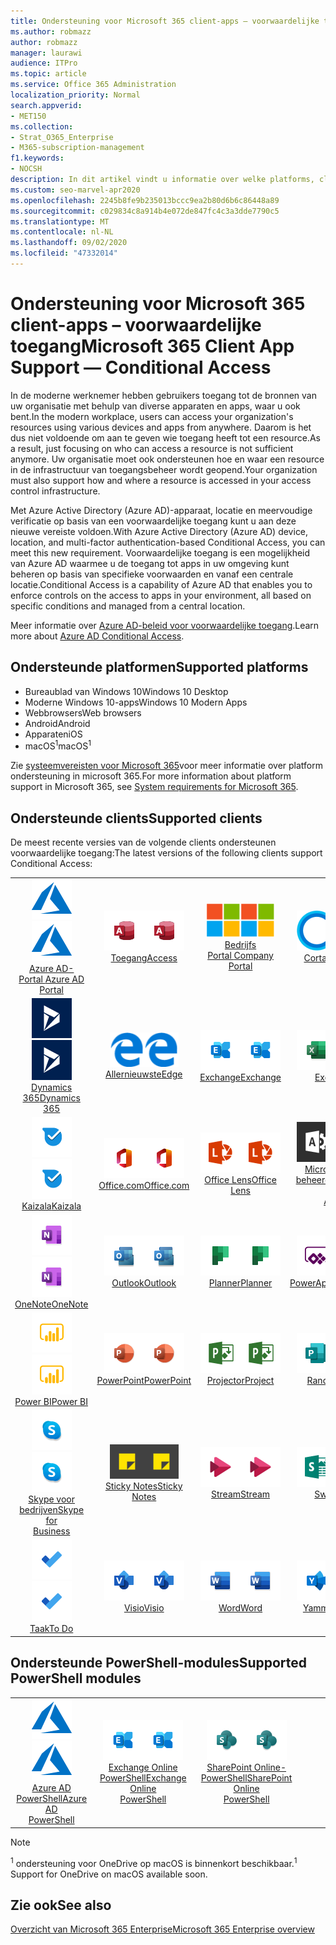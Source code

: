 ```yaml
---
title: Ondersteuning voor Microsoft 365 client-apps – voorwaardelijke toegang
ms.author: robmazz
author: robmazz
manager: laurawi
audience: ITPro
ms.topic: article
ms.service: Office 365 Administration
localization_priority: Normal
search.appverid:
- MET150
ms.collection:
- Strat_O365_Enterprise
- M365-subscription-management
f1.keywords:
- NOCSH
description: In dit artikel vindt u informatie over welke platforms, clients en PowerShell-modules voorwaardelijke toegang voor Microsoft 365 ondersteunen.
ms.custom: seo-marvel-apr2020
ms.openlocfilehash: 2245b8fe9b235013bccc9ea2b80d6b6c86448a89
ms.sourcegitcommit: c029834c8a914b4e072de847fc4c3a3dde7790c5
ms.translationtype: MT
ms.contentlocale: nl-NL
ms.lasthandoff: 09/02/2020
ms.locfileid: "47332014"
---
```

# <a name="microsoft-365-client-app-support--conditional-access"></a><span data-ttu-id="b6d09-103">Ondersteuning voor Microsoft 365 client-apps – voorwaardelijke toegang</span><span class="sxs-lookup"><span data-stu-id="b6d09-103">Microsoft 365 Client App Support — Conditional Access</span></span>

<span data-ttu-id="b6d09-104">In de moderne werknemer hebben gebruikers toegang tot de bronnen van uw organisatie met behulp van diverse apparaten en apps, waar u ook bent.</span><span class="sxs-lookup"><span data-stu-id="b6d09-104">In the modern workplace, users can access your organization's resources using various devices and apps from anywhere.</span></span> <span data-ttu-id="b6d09-105">Daarom is het dus niet voldoende om aan te geven wie toegang heeft tot een resource.</span><span class="sxs-lookup"><span data-stu-id="b6d09-105">As a result, just focusing on who can access a resource is not sufficient anymore.</span></span> <span data-ttu-id="b6d09-106">Uw organisatie moet ook ondersteunen hoe en waar een resource in de infrastructuur van toegangsbeheer wordt geopend.</span><span class="sxs-lookup"><span data-stu-id="b6d09-106">Your organization must also support how and where a resource is accessed in your access control infrastructure.</span></span>

<span data-ttu-id="b6d09-107">Met Azure Active Directory (Azure AD)-apparaat, locatie en meervoudige verificatie op basis van een voorwaardelijke toegang kunt u aan deze nieuwe vereiste voldoen.</span><span class="sxs-lookup"><span data-stu-id="b6d09-107">With Azure Active Directory (Azure AD) device, location, and multi-factor authentication-based Conditional Access, you can meet this new requirement.</span></span> <span data-ttu-id="b6d09-108">Voorwaardelijke toegang is een mogelijkheid van Azure AD waarmee u de toegang tot apps in uw omgeving kunt beheren op basis van specifieke voorwaarden en vanaf een centrale locatie.</span><span class="sxs-lookup"><span data-stu-id="b6d09-108">Conditional Access is a capability of Azure AD that enables you to enforce controls on the access to apps in your environment, all based on specific conditions and managed from a central location.</span></span>

<span data-ttu-id="b6d09-109">Meer informatie over [Azure AD-beleid voor voorwaardelijke toegang](https://docs.microsoft.com/azure/active-directory/conditional-access/).</span><span class="sxs-lookup"><span data-stu-id="b6d09-109">Learn more about [Azure AD Conditional Access](https://docs.microsoft.com/azure/active-directory/conditional-access/).</span></span>

## <a name="supported-platforms"></a><span data-ttu-id="b6d09-110">Ondersteunde platformen</span><span class="sxs-lookup"><span data-stu-id="b6d09-110">Supported platforms</span></span>

 - <span data-ttu-id="b6d09-111">Bureaublad van Windows 10</span><span class="sxs-lookup"><span data-stu-id="b6d09-111">Windows 10 Desktop</span></span>
 - <span data-ttu-id="b6d09-112">Moderne Windows 10-apps</span><span class="sxs-lookup"><span data-stu-id="b6d09-112">Windows 10 Modern Apps</span></span>
 - <span data-ttu-id="b6d09-113">Webbrowsers</span><span class="sxs-lookup"><span data-stu-id="b6d09-113">Web browsers</span></span>
 - <span data-ttu-id="b6d09-114">Android</span><span class="sxs-lookup"><span data-stu-id="b6d09-114">Android</span></span>
 - <span data-ttu-id="b6d09-115">Apparaten</span><span class="sxs-lookup"><span data-stu-id="b6d09-115">iOS</span></span>
 - <span data-ttu-id="b6d09-116">macOS<sup>1</sup></span><span class="sxs-lookup"><span data-stu-id="b6d09-116">macOS<sup>1</sup></span></span>

<span data-ttu-id="b6d09-117">Zie [systeemvereisten voor Microsoft 365](https://products.office.com/office-system-requirements)voor meer informatie over platform ondersteuning in microsoft 365.</span><span class="sxs-lookup"><span data-stu-id="b6d09-117">For more information about platform support in Microsoft 365, see [System requirements for Microsoft 365](https://products.office.com/office-system-requirements).</span></span>

## <a name="supported-clients"></a><span data-ttu-id="b6d09-118">Ondersteunde clients</span><span class="sxs-lookup"><span data-stu-id="b6d09-118">Supported clients</span></span>

<span data-ttu-id="b6d09-119">De meest recente versies van de volgende clients ondersteunen voorwaardelijke toegang:</span><span class="sxs-lookup"><span data-stu-id="b6d09-119">The latest versions of the following clients support Conditional Access:</span></span>

| | | | | | |
|:---:|:---:|:---:|:---:|:---:|:---:|
| <span data-ttu-id="b6d09-120">![Azure-pictogram](../media/o365-azure-64x64.png)</span><span class="sxs-lookup"><span data-stu-id="b6d09-120">![Azure icon](../media/o365-azure-64x64.png)</span></span> <br> [<span data-ttu-id="b6d09-121">Azure AD- <br> Portal </span><span class="sxs-lookup"><span data-stu-id="b6d09-121">Azure AD <br> Portal </span></span>](https://azure.microsoft.com/features/azure-portal/) | <span data-ttu-id="b6d09-122">![Pictogram toegang](../media/o365-access-64x64.png)</span><span class="sxs-lookup"><span data-stu-id="b6d09-122">![Access icon](../media/o365-access-64x64.png)</span></span> <br> [<span data-ttu-id="b6d09-123">Toegang</span><span class="sxs-lookup"><span data-stu-id="b6d09-123">Access</span></span>](https://products.office.com/access) | <span data-ttu-id="b6d09-124">![Pictogram voor bedrijfsportal](../media/o365-microsoft-64x64.png)</span><span class="sxs-lookup"><span data-stu-id="b6d09-124">![Company portal icon](../media/o365-microsoft-64x64.png)</span></span> <br> [<span data-ttu-id="b6d09-125">Bedrijfs <br> Portal </span><span class="sxs-lookup"><span data-stu-id="b6d09-125">Company <br> Portal </span></span>](https://docs.microsoft.com/intune-user-help/sign-in-to-the-company-portal)  | <span data-ttu-id="b6d09-126">![Pictogram Cortana](../media/o365-cortana-64x64.png)</span><span class="sxs-lookup"><span data-stu-id="b6d09-126">![Cortana icon](../media/o365-cortana-64x64.png)</span></span> <br> [<span data-ttu-id="b6d09-127">Cortana</span><span class="sxs-lookup"><span data-stu-id="b6d09-127">Cortana</span></span>](https://www.microsoft.com/cortana) | <span data-ttu-id="b6d09-128">![Pictogram Delve](../media/o365-delve-64x64.png)</span><span class="sxs-lookup"><span data-stu-id="b6d09-128">![Delve icon](../media/o365-delve-64x64.png)</span></span> <br> [<span data-ttu-id="b6d09-129">Delve</span><span class="sxs-lookup"><span data-stu-id="b6d09-129">Delve</span></span>](https://products.office.com/business/intelligent-search) 
| <span data-ttu-id="b6d09-130">![Dynamics 365-pictogram](../media/o365-dynamics365-64x64.png)</span><span class="sxs-lookup"><span data-stu-id="b6d09-130">![Dynamics 365 icon](../media/o365-dynamics365-64x64.png)</span></span> <br> [<span data-ttu-id="b6d09-131">Dynamics 365</span><span class="sxs-lookup"><span data-stu-id="b6d09-131">Dynamics 365</span></span>](https://dynamics.microsoft.com) | <span data-ttu-id="b6d09-132">![Pictogram Edge](../media/o365-edge-64x64.png)</span><span class="sxs-lookup"><span data-stu-id="b6d09-132">![Edge icon](../media/o365-edge-64x64.png)</span></span> <br> [<span data-ttu-id="b6d09-133">Allernieuwste</span><span class="sxs-lookup"><span data-stu-id="b6d09-133">Edge</span></span>](https://www.microsoft.com/windows/microsoft-edge) | <span data-ttu-id="b6d09-134">![Pictogram Exchange](../media/o365-exchange-64x64.png)</span><span class="sxs-lookup"><span data-stu-id="b6d09-134">![Exchange icon](../media/o365-exchange-64x64.png)</span></span> <br> [<span data-ttu-id="b6d09-135">Exchange</span><span class="sxs-lookup"><span data-stu-id="b6d09-135">Exchange</span></span>](https://products.office.com/exchange/exchange-online) | <span data-ttu-id="b6d09-136">![Excel-pictogram](../media/o365-excel-64x64.png)</span><span class="sxs-lookup"><span data-stu-id="b6d09-136">![Excel icon](../media/o365-excel-64x64.png)</span></span> <br> [<span data-ttu-id="b6d09-137">Excel</span><span class="sxs-lookup"><span data-stu-id="b6d09-137">Excel</span></span>](https://products.office.com/excel) | <span data-ttu-id="b6d09-138">![Formulier pictogram](../media/o365-forms-64x64.png)</span><span class="sxs-lookup"><span data-stu-id="b6d09-138">![Forms icon](../media/o365-forms-64x64.png)</span></span> <br> [<span data-ttu-id="b6d09-139">Forms</span><span class="sxs-lookup"><span data-stu-id="b6d09-139">Forms</span></span>](https://flow.microsoft.com/connectors/shared_microsoftforms/microsoft-forms/) 
| <span data-ttu-id="b6d09-140">![Kaizala-pictogram](../media/o365-kaizala-64x64.png)</span><span class="sxs-lookup"><span data-stu-id="b6d09-140">![Kaizala icon](../media/o365-kaizala-64x64.png)</span></span> <br> [<span data-ttu-id="b6d09-141">Kaizala</span><span class="sxs-lookup"><span data-stu-id="b6d09-141">Kaizala</span></span>](https://products.office.com/en/business/microsoft-kaizala) | <span data-ttu-id="b6d09-142">![Office.com-pictogram](../media/o365-office-64x64.png)</span><span class="sxs-lookup"><span data-stu-id="b6d09-142">![Office.com icon](../media/o365-office-64x64.png)</span></span> <br> [<span data-ttu-id="b6d09-143">Office.com</span><span class="sxs-lookup"><span data-stu-id="b6d09-143">Office.com</span></span>](https://www.office.com/) | <span data-ttu-id="b6d09-144">![Lens pictogram](../media/o365-lens-64x64.png)</span><span class="sxs-lookup"><span data-stu-id="b6d09-144">![Lens icon](../media/o365-lens-64x64.png)</span></span> <br> [<span data-ttu-id="b6d09-145">Office Lens</span><span class="sxs-lookup"><span data-stu-id="b6d09-145">Office Lens</span></span>](https://www.microsoft.com/p/office-lens/9wzdncrfj3t8?activetab=pivot%3Aoverviewtab) | <span data-ttu-id="b6d09-146">![Pictogram Office 365-beheerder](../media/o365-o365admin-64x64.png)</span><span class="sxs-lookup"><span data-stu-id="b6d09-146">![Office 365 Admin icon](../media/o365-o365admin-64x64.png)</span></span> <br> [<span data-ttu-id="b6d09-147">Microsoft 365- <br> beheerder</span><span class="sxs-lookup"><span data-stu-id="b6d09-147">Microsoft 365 <br> Admin</span></span>](https://products.office.com/business/manage-office-365-admin-app) | <span data-ttu-id="b6d09-148">![OneDrive voor bedrijven-pictogram](../media/o365-OneDrive-64x64.png)</span><span class="sxs-lookup"><span data-stu-id="b6d09-148">![OneDrive for Business icon](../media/o365-OneDrive-64x64.png)</span></span> <br> [<span data-ttu-id="b6d09-149">OneDrive<sup>1</sup></span><span class="sxs-lookup"><span data-stu-id="b6d09-149">OneDrive<sup>1</sup></span></span>](https://products.office.com/onedrive-for-business/online-cloud-storage) 
| <span data-ttu-id="b6d09-150">![OneNote-pictogram](../media/o365-OneNote-64x64.png)</span><span class="sxs-lookup"><span data-stu-id="b6d09-150">![OneNote icon](../media/o365-OneNote-64x64.png)</span></span> <br> [<span data-ttu-id="b6d09-151">OneNote</span><span class="sxs-lookup"><span data-stu-id="b6d09-151">OneNote</span></span>](https://products.office.com/onenote) | <span data-ttu-id="b6d09-152">![Outlook-pictogram](../media/o365-outlook-64x64.png)</span><span class="sxs-lookup"><span data-stu-id="b6d09-152">![Outlook icon](../media/o365-outlook-64x64.png)</span></span> <br> [<span data-ttu-id="b6d09-153">Outlook</span><span class="sxs-lookup"><span data-stu-id="b6d09-153">Outlook</span></span>](https://products.office.com/outlook) | <span data-ttu-id="b6d09-154">![Pictogram planner](../media/o365-planner-64x64.png)</span><span class="sxs-lookup"><span data-stu-id="b6d09-154">![Planner icon](../media/o365-planner-64x64.png)</span></span> <br> [<span data-ttu-id="b6d09-155">Planner</span><span class="sxs-lookup"><span data-stu-id="b6d09-155">Planner</span></span>](https://products.office.com/business/task-management-software) | <span data-ttu-id="b6d09-156">![PowerApps-pictogram](../media/o365-powerapps-64x64.png)</span><span class="sxs-lookup"><span data-stu-id="b6d09-156">![PowerApps icon](../media/o365-powerapps-64x64.png)</span></span> <br> [<span data-ttu-id="b6d09-157">PowerApps</span><span class="sxs-lookup"><span data-stu-id="b6d09-157">PowerApps</span></span>](https://powerapps.microsoft.com) | <span data-ttu-id="b6d09-158">![Pictogram Power automatisch automatiseren](../media/o365-flow-64x64.png)</span><span class="sxs-lookup"><span data-stu-id="b6d09-158">![Power Automate icon](../media/o365-flow-64x64.png)</span></span> <br> [<span data-ttu-id="b6d09-159">Automatisch aan de macht <br></span><span class="sxs-lookup"><span data-stu-id="b6d09-159">Power <br> Automate</span></span>](https://flow.microsoft.com)
| <span data-ttu-id="b6d09-160">![PowerBI-pictogram](../media/o365-powerbi-64x64.png)</span><span class="sxs-lookup"><span data-stu-id="b6d09-160">![PowerBI icon](../media/o365-powerbi-64x64.png)</span></span> <br> [<span data-ttu-id="b6d09-161">Power BI</span><span class="sxs-lookup"><span data-stu-id="b6d09-161">Power BI</span></span>](https://powerbi.microsoft.com) | <span data-ttu-id="b6d09-162">![PowerPoint-pictogram](../media/o365-powerpoint-64x64.png)</span><span class="sxs-lookup"><span data-stu-id="b6d09-162">![PowerPoint icon](../media/o365-powerpoint-64x64.png)</span></span> <br> [<span data-ttu-id="b6d09-163">PowerPoint</span><span class="sxs-lookup"><span data-stu-id="b6d09-163">PowerPoint</span></span>](https://products.office.com/powerpoint) | <span data-ttu-id="b6d09-164">![Project-pictogram](../media/o365-project-64x64.png)</span><span class="sxs-lookup"><span data-stu-id="b6d09-164">![Project icon](../media/o365-project-64x64.png)</span></span> <br> [<span data-ttu-id="b6d09-165">Projector</span><span class="sxs-lookup"><span data-stu-id="b6d09-165">Project</span></span>](https://products.office.com/project) | <span data-ttu-id="b6d09-166">![Publisher-pictogram](../media/o365-publisher-64x64.png)</span><span class="sxs-lookup"><span data-stu-id="b6d09-166">![Publisher icon](../media/o365-publisher-64x64.png)</span></span> <br> [<span data-ttu-id="b6d09-167">Rand</span><span class="sxs-lookup"><span data-stu-id="b6d09-167">Publisher</span></span>](https://products.office.com/publisher) | <span data-ttu-id="b6d09-168">![SharePoint-pictogram](../media/o365-sharepoint-64x64.png)</span><span class="sxs-lookup"><span data-stu-id="b6d09-168">![SharePoint icon](../media/o365-sharepoint-64x64.png)</span></span> <br> [<span data-ttu-id="b6d09-169">Point</span><span class="sxs-lookup"><span data-stu-id="b6d09-169">Sharepoint</span></span>](https://products.office.com/sharepoint) 
| <span data-ttu-id="b6d09-170">![Skype voor bedrijven-pictogram](../media/o365-skypeforbusiness-64x64.png)</span><span class="sxs-lookup"><span data-stu-id="b6d09-170">![Skype for Business icon](../media/o365-skypeforbusiness-64x64.png)</span></span> <br> [<span data-ttu-id="b6d09-171">Skype voor <br> bedrijven</span><span class="sxs-lookup"><span data-stu-id="b6d09-171">Skype for <br> Business</span></span>](https://www.skype.com/business/) | <span data-ttu-id="b6d09-172">![Pictogram Sticky Notes](../media/o365-stickynotes-64x64.png)</span><span class="sxs-lookup"><span data-stu-id="b6d09-172">![Sticky Notes icon](../media/o365-stickynotes-64x64.png)</span></span> <br> [<span data-ttu-id="b6d09-173">Sticky Notes</span><span class="sxs-lookup"><span data-stu-id="b6d09-173">Sticky Notes</span></span>](https://www.microsoft.com/p/microsoft-sticky-notes/9nblggh4qghw) | <span data-ttu-id="b6d09-174">![Pictogram stream](../media/o365-stream-64x64.png)</span><span class="sxs-lookup"><span data-stu-id="b6d09-174">![Stream icon](../media/o365-stream-64x64.png)</span></span> <br> [<span data-ttu-id="b6d09-175">Stream</span><span class="sxs-lookup"><span data-stu-id="b6d09-175">Stream</span></span>](https://stream.microsoft.com) | <span data-ttu-id="b6d09-176">![Sway-pictogram](../media/o365-sway-64x64.png)</span><span class="sxs-lookup"><span data-stu-id="b6d09-176">![Sway icon](../media/o365-sway-64x64.png)</span></span> <br> [<span data-ttu-id="b6d09-177">Sway</span><span class="sxs-lookup"><span data-stu-id="b6d09-177">Sway</span></span>](https://sway.com) | <span data-ttu-id="b6d09-178">![Pictogram teams](../media/o365-teams-64x64.png)</span><span class="sxs-lookup"><span data-stu-id="b6d09-178">![Teams icon](../media/o365-teams-64x64.png)</span></span> <br> [<span data-ttu-id="b6d09-179">Teams</span><span class="sxs-lookup"><span data-stu-id="b6d09-179">Teams</span></span>](https://products.office.com/microsoft-teams/group-chat-software) 
| <span data-ttu-id="b6d09-180">![Pictogram taak](../media/o365-todo-64x64.png)</span><span class="sxs-lookup"><span data-stu-id="b6d09-180">![To Do icon](../media/o365-todo-64x64.png)</span></span> <br> [<span data-ttu-id="b6d09-181">Taak</span><span class="sxs-lookup"><span data-stu-id="b6d09-181">To Do</span></span>](https://todo.microsoft.com) | <span data-ttu-id="b6d09-182">![Visio-pictogram](../media/o365-visio-64x64.png)</span><span class="sxs-lookup"><span data-stu-id="b6d09-182">![Visio icon](../media/o365-visio-64x64.png)</span></span> <br> [<span data-ttu-id="b6d09-183">Visio</span><span class="sxs-lookup"><span data-stu-id="b6d09-183">Visio</span></span>](https://products.office.com/visio/flowchart-software) | <span data-ttu-id="b6d09-184">![Word-pictogram](../media/o365-word-64x64.png)</span><span class="sxs-lookup"><span data-stu-id="b6d09-184">![Word icon](../media/o365-word-64x64.png)</span></span> <br> [<span data-ttu-id="b6d09-185">Word</span><span class="sxs-lookup"><span data-stu-id="b6d09-185">Word</span></span>](https://products.office.com/word) | <span data-ttu-id="b6d09-186">![Pictogram Yammer](../media/o365-yammer-64x64.png)</span><span class="sxs-lookup"><span data-stu-id="b6d09-186">![Yammer icon](../media/o365-yammer-64x64.png)</span></span> <br> [<span data-ttu-id="b6d09-187">Yammer</span><span class="sxs-lookup"><span data-stu-id="b6d09-187">Yammer</span></span>](https://products.office.com/yammer/yammer-overview)

## <a name="supported-powershell-modules"></a><span data-ttu-id="b6d09-188">Ondersteunde PowerShell-modules</span><span class="sxs-lookup"><span data-stu-id="b6d09-188">Supported PowerShell modules</span></span>

| | | | | | |
|:---:|:---:|:---:|:---:|:---:|:---:|
| <span data-ttu-id="b6d09-189">![Azure-pictogram](../media/o365-azure-64x64.png)</span><span class="sxs-lookup"><span data-stu-id="b6d09-189">![Azure icon](../media/o365-azure-64x64.png)</span></span> <br> [<span data-ttu-id="b6d09-190">Azure AD <br> PowerShell</span><span class="sxs-lookup"><span data-stu-id="b6d09-190">Azure AD <br> PowerShell</span></span>](https://docs.microsoft.com/powershell/azure/active-directory/overview?view=azureadps-2.0) | <span data-ttu-id="b6d09-191">![Pictogram Exchange](../media/o365-exchange-64x64.png)</span><span class="sxs-lookup"><span data-stu-id="b6d09-191">![Exchange icon](../media/o365-exchange-64x64.png)</span></span> <br> [<span data-ttu-id="b6d09-192">Exchange Online <br> PowerShell</span><span class="sxs-lookup"><span data-stu-id="b6d09-192">Exchange Online <br> PowerShell</span></span>](https://docs.microsoft.com/powershell/exchange/exchange-online/exchange-online-powershell?view=exchange-ps) | <span data-ttu-id="b6d09-193">![SharePoint-pictogram](../media/o365-sharepoint-64x64.png)</span><span class="sxs-lookup"><span data-stu-id="b6d09-193">![SharePoint icon](../media/o365-sharepoint-64x64.png)</span></span> <br> [<span data-ttu-id="b6d09-194">SharePoint Online- <br> PowerShell</span><span class="sxs-lookup"><span data-stu-id="b6d09-194">SharePoint Online <br> PowerShell</span></span>](https://docs.microsoft.com/powershell/sharepoint/sharepoint-online/connect-sharepoint-online)

> [!NOTE]
> <span data-ttu-id="b6d09-195"><sup>1</sup> ondersteuning voor OneDrive op macOS is binnenkort beschikbaar.</span><span class="sxs-lookup"><span data-stu-id="b6d09-195"><sup>1</sup> Support for OneDrive on macOS available soon.</span></span>

## <a name="see-also"></a><span data-ttu-id="b6d09-196">Zie ook</span><span class="sxs-lookup"><span data-stu-id="b6d09-196">See also</span></span>

[<span data-ttu-id="b6d09-197">Overzicht van Microsoft 365 Enterprise</span><span class="sxs-lookup"><span data-stu-id="b6d09-197">Microsoft 365 Enterprise overview</span></span>](microsoft-365-overview.md)
